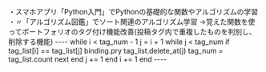 ・スマホアプリ「Python入門」でPythonの基礎的な関数やアルゴリズムの学習
・〃「アルゴリズム図鑑」でソート関連のアルゴリズム学習
→覚えた関数を使ってポートフォリオのタグ付け機能改善(投稿タグ内で重複したものを判別し、削除する機能)
    ----
    while i < tag_num - 1
      j = i + 1
      while j < tag_num
        if tag_list[i] == tag_list[j]
          binding.pry
          tag_list.delete_at(j)
          tag_num = tag_list.count
          next
        end
        j += 1
      end
      i += 1
    end
    ----
    
